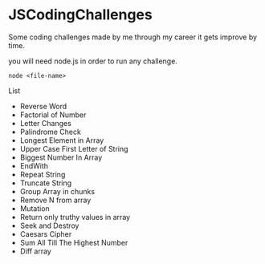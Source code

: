 # JSCodingChallenges

Some coding challenges made by me through my career it gets improve by time.

you will need node.js in order to run any challenge.

```shell script
node <file-name>
```

List

- Reverse Word
- Factorial of Number
- Letter Changes
- Palindrome Check
- Longest Element in Array
- Upper Case First Letter of String
- Biggest Number In Array
- EndWith
- Repeat String
- Truncate String
- Group Array in chunks
- Remove N from array
- Mutation
- Return only truthy values in array
- Seek and Destroy
- Caesars Cipher
- Sum All Till The Highest Number
- Diff array
